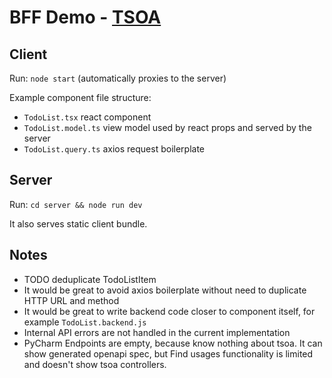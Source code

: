 # BFF Demo - [TSOA](https://tsoa-community.github.io/docs/)

## Client

Run: `node start` (automatically proxies to the server)

Example component file structure:
- `TodoList.tsx` react component
- `TodoList.model.ts` view model used by react props and served by the server
- `TodoList.query.ts` axios request boilerplate

## Server

Run: `cd server && node run dev`

It also serves static client bundle.

## Notes

- TODO deduplicate TodoListItem
- It would be great to avoid axios boilerplate without need to duplicate HTTP URL and method
- It would be great to write backend code closer to component itself, for example `TodoList.backend.js`
- Internal API errors are not handled in the current implementation
- PyCharm Endpoints are empty, because know nothing about tsoa. It can show generated openapi spec, but Find usages functionality is limited and doesn't show tsoa controllers. 
